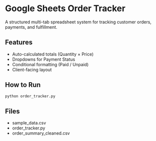 # Google Sheets Order Tracker

A structured multi-tab spreadsheet system for tracking customer orders, payments, and fulfillment.

## Features
- Auto-calculated totals (Quantity × Price)
- Dropdowns for Payment Status
- Conditional formatting (Paid / Unpaid)
- Client-facing layout

## How to Run
```bash
python order_tracker.py
```

## Files
- sample_data.csv
- order_tracker.py
- order_summary_cleaned.csv